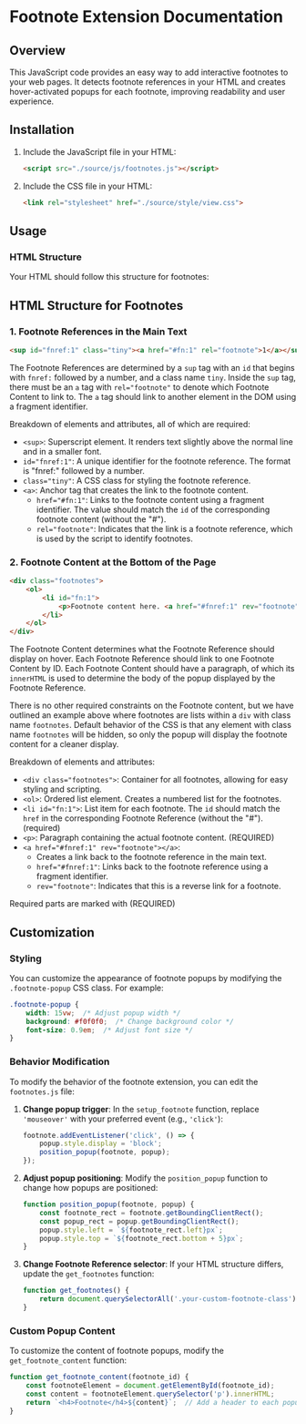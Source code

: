 # Footnote Extension Documentation

## Overview

This JavaScript code provides an easy way to add interactive footnotes to your web pages. It detects footnote references in your HTML and creates hover-activated popups for each footnote, improving readability and user experience.

## Installation

1. Include the JavaScript file in your HTML:
   ```html
   <script src="./source/js/footnotes.js"></script>
   ```

2. Include the CSS file in your HTML:
   ```html
   <link rel="stylesheet" href="./source/style/view.css">
   ```

## Usage

### HTML Structure

Your HTML should follow this structure for footnotes:
## HTML Structure for Footnotes

### 1. Footnote References in the Main Text

```html
<sup id="fnref:1" class="tiny"><a href="#fn:1" rel="footnote">1</a></sup>
```

The Footnote References are determined by a `sup` tag with an `id` that begins with `fnref:` followed by a number, and a class name `tiny`. Inside the `sup` tag, there must be an `a` tag with `rel="footnote"` to denote which Footnote Content to link to. The `a` tag should link to another element in the DOM using a fragment identifier.

Breakdown of elements and attributes, all of which are required:

- `<sup>`: Superscript element. It renders text slightly above the normal line and in a smaller font.
- `id="fnref:1"`: A unique identifier for the footnote reference. The format is "fnref:" followed by a number.
- `class="tiny"`: A CSS class for styling the footnote reference.
- `<a>`: Anchor tag that creates the link to the footnote content.
  - `href="#fn:1"`: Links to the footnote content using a fragment identifier. The value should match the `id` of the corresponding footnote content (without the "#").
  - `rel="footnote"`: Indicates that the link is a footnote reference, which is used by the script to identify footnotes.

### 2. Footnote Content at the Bottom of the Page

```html
<div class="footnotes">
    <ol>
        <li id="fn:1">
            <p>Footnote content here. <a href="#fnref:1" rev="footnote"></a></p>
        </li>
    </ol>
</div>
```

The Footnote Content determines what the Footnote Reference should display on hover. Each Footnote Reference should link to one Footnote Content by ID. Each Footnote Content should have a paragraph, of which its `innerHTML` is used to determine the body of the popup displayed by the Footnote Reference.


There is no other required constraints on the Footnote content, but we have outlined an example above where footnotes are lists within a `div` with class name `footnotes`. Default behavior of the CSS is that any element with class name `footnotes` will be hidden, so only the popup will display the footnote content for a cleaner display.


Breakdown of elements and attributes:

- `<div class="footnotes">`: Container for all footnotes, allowing for easy styling and scripting.
- `<ol>`: Ordered list element. Creates a numbered list for the footnotes.
- `<li id="fn:1">`: List item for each footnote. The `id` should match the `href` in the corresponding Footnote Reference (without the "#"). (required)
- `<p>`: Paragraph containing the actual footnote content. (REQUIRED)
- `<a href="#fnref:1" rev="footnote"></a>`:
  - Creates a link back to the footnote reference in the main text.
  - `href="#fnref:1"`: Links back to the footnote reference using a fragment identifier.
  - `rev="footnote"`: Indicates that this is a reverse link for a footnote.

Required parts are marked with (REQUIRED)




## Customization

### Styling

You can customize the appearance of footnote popups by modifying the `.footnote-popup` CSS class. For example:

```css
.footnote-popup {
    width: 15vw;  /* Adjust popup width */
    background: #f0f0f0;  /* Change background color */
    font-size: 0.9em;  /* Adjust font size */
}
```

### Behavior Modification

To modify the behavior of the footnote extension, you can edit the `footnotes.js` file:

1. **Change popup trigger**:
   In the `setup_footnote` function, replace `'mouseover'` with your preferred event (e.g., `'click'`):

   ```javascript
   footnote.addEventListener('click', () => {
       popup.style.display = 'block';
       position_popup(footnote, popup);
   });
   ```

2. **Adjust popup positioning**:
   Modify the `position_popup` function to change how popups are positioned:

   ```javascript
   function position_popup(footnote, popup) {
       const footnote_rect = footnote.getBoundingClientRect();
       const popup_rect = popup.getBoundingClientRect();
       popup.style.left = `${footnote_rect.left}px`;
       popup.style.top = `${footnote_rect.bottom + 5}px`;
   }
   ```

3. **Change Footnote Reference selector**:
   If your HTML structure differs, update the `get_footnotes` function:

   ```javascript
   function get_footnotes() {
       return document.querySelectorAll('.your-custom-footnote-class');
   }
   ```

### Custom Popup Content

To customize the content of footnote popups, modify the `get_footnote_content` function:

```javascript
function get_footnote_content(footnote_id) {
    const footnoteElement = document.getElementById(footnote_id);
    const content = footnoteElement.querySelector('p').innerHTML;
    return `<h4>Footnote</h4>${content}`;  // Add a header to each popup
}
```
